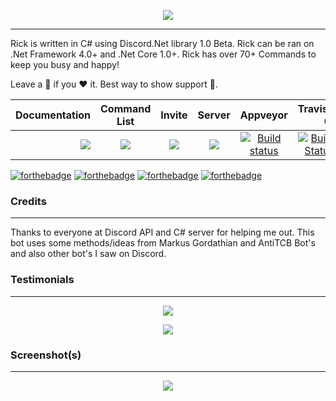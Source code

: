 <p align="center">
<img src="https://imghost.io/images/2017/07/05/rsz_1rick_and_morty_logo.png">
</p>

---

Rick is written in C# using Discord.Net library 1.0 Beta. Rick can be ran on .Net Framework 4.0+ and .Net Core 1.0+. Rick has over 70+ Commands to keep you busy and happy!

Leave a 🌟 if you :heart: it. Best way to show support 💪.

| Documentation | Command List | Invite | Server | Appveyor | Travis-CI |
|--------------:|:------------:|:------:|:------:|:--------:|----------:|
| [![](https://png.icons8.com/book/dusk/64)](https://rickbot.cf/Pages/Documentation.html) | [![](https://png.icons8.com/saving-list/dusk/70)](https://rickbot.cf/Pages/Commands.html) | [![](https://png.icons8.com/door-opened/dusk/70)](https://discordapp.com/oauth2/authorize?client_id=261561347966238721&scope=bot&permissions=2146946175) | [![](https://png.icons8.com/discord/dusk/70)](https://discord.gg/7W6dqCM) | [![Build status](https://ci.appveyor.com/api/projects/status/cs062nlbc9pbycg3?svg=true)](https://ci.appveyor.com/project/Vux/rick) | [![Build Status](https://travis-ci.org/Yucked/Rick.svg?branch=master)](https://travis-ci.org/Yucked/Rick)

[![forthebadge](http://forthebadge.com/images/badges/built-with-swag.svg)](http://forthebadge.com)
[![forthebadge](http://forthebadge.com/images/badges/fuck-it-ship-it.svg)](http://forthebadge.com)
[![forthebadge](http://forthebadge.com/images/badges/compatibility-club-penguin.svg)](http://forthebadge.com)
[![forthebadge](http://forthebadge.com/images/badges/made-with-c-sharp.svg)](http://forthebadge.com)

### Credits
---

Thanks to everyone at Discord API and C# server for helping me out.
This bot uses some methods/ideas from Markus Gordathian and AntiTCB Bot's and also other bot's I saw on Discord.


### Testimonials
---

<p align="center"><img src="http://vvcap.com/img/2Nrq8h0UJ8o.png"/></p>
<p align="center"><img src="http://vvcap.com/img/tVF34reZRX4.png"/></p>

### Screenshot(s)
---
<p align="center"><img src="http://vvcap.com/img/CXGWazZdRSz.png"/></p>
